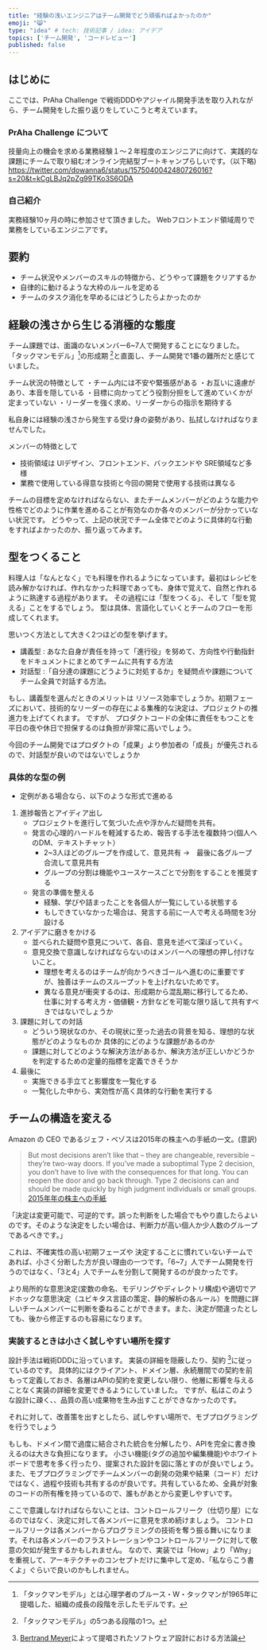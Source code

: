 ```yaml
---
title: "経験の浅いエンジニアはチーム開発でどう頑張ればよかったのか"
emoji: "😸"
type: "idea" # tech: 技術記事 / idea: アイデア
topics: ['チーム開発', 'コードレビュー']
published: false
---
```

## はじめに
ここでは、PrAha Challenge で戦術DDDやアジャイル開発手法を取り入れながら、チーム開発をした振り返りをしていこうと考えています。

### PrAha Challenge について
技量向上の機会を求める業務経験１〜２年程度のエンジニアに向けて、実践的な課題にチームで取り組むオンライン完結型ブートキャンプらしいです。（以下略)
https://twitter.com/dowanna6/status/1575040042480726016?s=20&t=kCgLBJq2pZg99TKo3S6ODA

### 自己紹介
実務経験10ヶ月の時に参加させて頂きました。 Webフロントエンド領域周りで業務をしているエンジニアです。

## 要約
- チーム状況やメンバーのスキルの特徴から、どうやって課題をクリアするか
- 自律的に動けるような大枠のルールを定める
- チームのタスク消化を早めるにはどうしたらよかったのか

## 経験の浅さから生じる消極的な態度
チーム課題では、面識のないメンバー6~7人で開発することになりました。
「タックマンモデル」[^1]の形成期 [^2]と直面し、チーム開発で1番の難所だと感じていました。

チーム状況の特徴として
・チーム内には不安や緊張感がある
・お互いに遠慮があり、本音を隠している
・目標に向かってどう役割分担をして進めていくかが定まっていない
・リーダーを強く求め、リーダーからの指示を期待する

私自身には経験の浅さから発生する受け身の姿勢があり、払拭しなければなりませんでした。

メンバーの特徴として
- 技術領域は UIデザイン、フロントエンド、バックエンドや SRE領域など多様
- 業務で使用している得意な技術と今回の開発で使用する技術は異なる

チームの目標を定めなければならない、またチームメンバーがどのような能力や性格でどのように作業を進めることが有効なのか各々のメンバーが分かっていない状況です。
どうやって、上記の状況でチーム全体でどのように具体的な行動をすればよかったのか、振り返ってみます。

## 型をつくること 
料理人は「なんとなく」でも料理を作れるようになっています。最初はレシピを読み解かなければ、作れなかった料理であっても、身体で覚えて、自然と作れるように熟達する過程があります。
その過程には「型をつくる」、そして「型を覚える」ことをするでしょう。 型は具体、言語化していくとチームのフローを形成してくれます。

思いつく方法として大きく2つほどの型を挙げます。
- 講義型 : あなた自身が責任を持って「進行役」を努めて、方向性や行動指針をドキュメントにまとめてチームに共有する方法
- 対話型 :「自分達の課題にどうように対処するか」を疑問点や課題についてチーム全員で対話する方法。

もし、講義型を選んだときのメリットは リソース効率でしょうか。初期フェーズにおいて、技術的なリーダーの存在による集権的な決定は、プロジェクトの推進力を上げてくれます。
ですが、 プロダクトコードの全体に責任をもつことを平日の夜や休日で担保するのは負担が非常に高いでしょう。

今回のチーム開発ではプロダクトの「成果」より参加者の「成長」が優先されるので、対話型が良いのではないでしょうか

### 具体的な型の例
- 定例がある場合なら、以下のような形式で進める
1. 進捗報告とアイディア出し
    - プロジェクトを進行して気づいた点や浮かんだ疑問を共有。
    - 発言の心理的ハードルを軽減するため、報告する手法を複数持つ(個人へのDM、テキストチャット）
      - 2~3人ほどのグループを作成して、意見共有 →　最後に各グループ合流して意見共有
      - グループの分割は機能やユースケースごとで分割をすることを推奨する
    - 発言の準備を整える
      - 経験、学びや詰まったことを各個人が一覧にしている状態する 
      - もしできていなかった場合は、発言する前に一人で考える時間を3分設ける
2. アイデアに磨きをかける
    - 並べられた疑問や意見について、各自、意見を述べて深ぼっていく。
    - 意見交換で意識しなければならないのはメンバーへの理想の押し付けないこと。
      - 理想を考えるのはチームが向かうべきゴールへ進むのに重要ですが、独善はチームのスループットを上げれないためです。
      - 異なる意見が衝突するのは、形成期から混乱期に移行してるため、仕事に対する考え方・価値観・方針などを可能な限り話して共有すべきではないでしょうか
3. 課題に対しての対話
    - どういう現状なのか、その現状に至った過去の背景を知る、理想的な状態がどのようなものか 具体的にどのような課題があるのか
    - 課題に対してどのような解決方法があるか、解決方法が正しいかどうかを判定するための定量的指標を定義できそうか
4. 最後に
    - 実施できる手立てと影響度を一覧化する
    - 一覧化した中から、実効性が高く具体的な行動を実行する

## チームの構造を変える 
Amazon の CEO であるジェフ・ベゾスは2015年の株主への手紙の一文。(意訳)
> But most decisions aren’t like that – they are changeable, reversible – they’re two-way doors. If you’ve made a suboptimal Type 2 decision, you don’t have to live with the consequences for that long. You can reopen the door and go back through. Type 2 decisions can and should be made quickly by high judgment individuals or small groups.
[2015年年の株主への手紙](https://s2.q4cdn.com/299287126/files/doc_financials/annual/2015-Letter-to-Shareholders.PDF)

「決定は変更可能で、可逆的です。誤った判断をした場合でもやり直したらよいのです。そのような決定をしたい場合は、判断力が高い個人か少人数のグループであるべきです。」

これは、不確実性の高い初期フェーズや 決定することに慣れていないチームであれば、小さく分断した方が良い理由の一つです。「6~7」人でチーム開発を行うのではなく、「3と4」人でチームを分割して開発するのが良かったです。

より局所的な意思決定(変数の命名、モデリングやディレクトリ構成)や適切でアドホックな意思決定（ユビキタス言語の策定、静的解析の各ルール）を問題に詳しいチームメンバーに判断を委ねることができます。また、決定が間違ったとしても、後から修正するのも容易になります。

### 実装するときは小さく試しやすい場所を探す
設計手法は戦術DDDに沿っています。 実装の詳細を隠蔽したり、契約 [^3]に従っているのです。
具体的にはクライアント、ドメイン層、永続層間での契約を前もって定義しておき、各層はAPIの契約を変更しない限り、他層に影響を与えることなく実装の詳細を変更できるようにしていました。
ですが、私はこのような設計に疎く、、品質の高い成果物を生み出すことができなかったのです。

それに対して、改善策を出すとしたら、試しやすい場所で、モブプログラミングを行うでしょう

もしも、ドメイン間で過度に結合された統合を分解したり、APIを完全に書き換えるのは大きな負担になります。
小さい機能(タグの追加や編集機能)やホワイトボードで思考を多く行ったり、提案された設計を図に落とすのが良いでしょう。
また、モブプログラミングでチームメンバーの創発の効果や結果（コード）だけではなく、過程や技術も共有するのが良いです。共有しているため、全員が対象のコードの所有権を持っているので、誰もがあとから変更しやすいです。

ここで意識しなければならないことは、コントロールフリーク（仕切り屋）になるのではなく、決定に対して各メンバーに意見を求め続けましょう。
コントロールフリークは各メンバーからプログラミングの技術を奪う振る舞いになります。それは各メンバーのフラストレーションやコントロールフリークに対して敬意の欠如が発生するかもしれません。
なので、実装では「How」より「Why」を重視して、アーキテクチャのコンセプトだけに集中して定め、「私ならこう書くよ」ぐらいで良いのかもしれません。

[^1]:「タックマンモデル」とは心理学者のブルース・W・タックマンが1965年に提唱した、組織の成長の段階を示したモデルです。
[^2]:「タックマンモデル」の5つある段階の1つ。
[^3]: [Bertrand Meyer](https://en.wikipedia.org/wiki/Bertrand_Meyer)によって提唱されたソフトウェア設計における方法論

